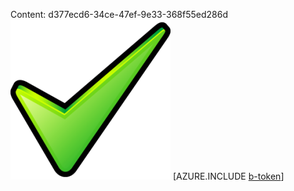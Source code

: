 Content: d377ecd6-34ce-47ef-9e33-368f55ed286d![image](389a3f81-9c38-488d-a6f7-5ec7f2ef1c89.png)
[AZURE.INCLUDE [b-token](03dedb61-216e-4ec2-bef3-0cee4abff7b7.md)]
